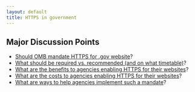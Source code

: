 ```yaml
---
layout: default
title: HTTPS in government
---
```


## Major Discussion Points 
* [Should OMB mandate HTTPS for .gov website](https://github.com/GSA/https/issues/1)?
* [What should be required vs. recommended (and on what timetable)](https://github.com/GSA/https/issues/5)?
* [What are the benefits to agencies enabling HTTPS for their websites](https://github.com/GSA/https/issues/2)?  
* [What are the costs to agencies enabling HTTPS for their websites](https://github.com/GSA/https/issues/4)?  
* [What are ways to help agencies implement such a mandate](https://github.com/GSA/https/issues/3)?


